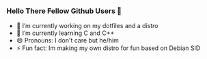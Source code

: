 ### Hello There Fellow Github Users 👋 ###

- 🔭 I’m currently working on my dotfiles and a distro
- 🌱 I’m currently learning C and C++
- 😄 Pronouns: I don't care but he/him
- ⚡ Fun fact: Im making my own distro for fun based on Debian SID 
